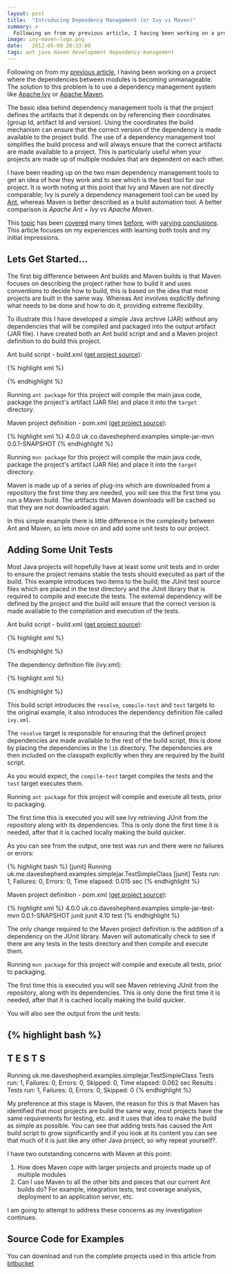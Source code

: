 ```yaml
---
layout: post
title:  "Introducing Dependency Management (or Ivy vs Maven)"
summary: >
  Following on from my previous article, I having been working on a project where the dependencies between modules is becoming unmanageable. The solution to this problem is to use a dependency management system like Apache Ivy or Apache Maven.
image: ivy-maven-logo.png
date:   2012-05-09 20:33:00
tags: ant java maven development dependency-management
---
```

Following on from my [previous article][software-building-hell], I having been working on a project where the dependencies between modules is becoming unmanageable. The solution to this problem is to use a dependency management system like [Apache Ivy][ivy] or [Apache Maven][maven].

The basic idea behind dependency management tools is that the project defines the artifacts that it depends on by referencing their coordinates (group Id, artifact Id and version). Using the coordinates the build mechanism can ensure that the correct version of the dependency is made available to the project build. The use of a dependency management tool simplifies the build process and will always ensure that the correct artifacts are made available to a project. This is particularly useful when your projects are made up of multiple modules that are dependent on each other.

I have been reading up on the two main dependency management tools to get an idea of how they work and to see which is the best tool for our project. It is worth noting at this point that Ivy and Maven are not directly comparable; Ivy is purely a dependency management tool can be used by [Ant][ant], whereas Maven is better described as a build automation tool. A better comparison is *Apache Ant + Ivy* vs *Apache Maven*.

This [topic][m2-comparison] has been [covered][stackoverflow] many times [before][lex-hazlewood], with [varying conclusions][lex-hazlewood-revisited]. This article focuses on my experiences with learning both tools and my initial impressions.

## Lets Get Started...

The first big difference between Ant builds and Maven builds is that Maven focuses on describing the project rather how to build it and uses conventions to decide how to build, this is based on the idea that most projects are built in the same way. Whereas Ant involves explicitly defining what needs to be done and how to do it, providing extreme flexibility.

To illustrate this I have developed a simple Java archive (JAR) without any dependencies that will be compiled and packaged into the output artifact (JAR file). I have created both an Ant build script and and a Maven project definition to do build this project.

Ant build script - build.xml ([get project source][simple-jar-ant]):

{% highlight xml %}
<?xml version="1.0" encoding="UTF-8" ?>
<project name="simple-jar-ant" default="package">
 <target name="compile">
  <mkdir dir="target/classes" />
  <javac srcdir="src" destdir="target/classes" />
 </target>
 <target name="package" depends="compile">
  <mkdir dir="target" />
  <jar destfile="target/simple-jar-ant.jar" basedir="target/classes" />
 </target>
 <target name="clean">
  <delete dir="target" />
 </target>
</project>
{% endhighlight %}

Running `ant package` for this project will compile the main java code, package the project's artifact (JAR file) and place it into the `target` directory.

Maven project definition - pom.xml ([get project source][simple-jar-mvn]):

{% highlight xml %}
<project xmlns="http://maven.apache.org/POM/4.0.0" xmlns:xsi="http://www.w3.org/2001/XMLSchema-instance" xsi:schemaLocation="http://maven.apache.org/POM/4.0.0 http://maven.apache.org/xsd/maven-4.0.0.xsd">
 <modelVersion>4.0.0</modelVersion>
 <groupId>uk.co.daveshepherd.examples</groupId>
 <artifactId>simple-jar-mvn</artifactId>
 <version>0.0.1-SNAPSHOT</version>
</project>
{% endhighlight %}

Running `mvn package` for this project will compile the main java code, package the project's artifact (JAR file) and place it into the `target` directory.

Maven is made up of a series of plug-ins which are downloaded from a repository the first time they are needed, you will see this the first time you run a Maven build. The artifacts that Maven downloads will be cached so that they are not downloaded again.

In this simple example there is little difference in the complexity between Ant and Maven, so lets move on and add some unit tests to our project.

## Adding Some Unit Tests

Most Java projects will hopefully have at least some unit tests and in order to ensure the project remains stable the tests should executed as part of the build. This example introduces two items to the build; the JUnit test source files which are placed in the test directory and the JUnit library that is required to compile and execute the tests. The external dependency will be defined by the project and the build will ensure that the correct version is made available to the compilation and execution of the tests.

Ant build script - build.xml ([get project source][simple-jar-test-ivy]):

{% highlight xml %}
<?xml version="1.0" encoding="UTF-8" ?>
<project name="simple-jar-test-ant" default="package" xmlns:ivy="antlib:org.apache.ivy.ant">
 <target name="resolve">
  <ivy:settings file="ivysettings.xml" />
  <ivy:retrieve />
 </target>
 <target name="compile" depends="resolve">
  <mkdir dir="target/classes" />
  <javac srcdir="src" destdir="target/classes" />
 </target>
 <target name="compile-test" depends="resolve, compile">
 <mkdir dir="target/test-classes" />
 <javac srcdir="test" destdir="target/test-classes">
   <classpath location="target/classes" />
   <classpath path="lib/junit-4.10.jar" />
  </javac>
 </target>
 <target name="test" depends="compile-test" description="Run automated tests for project">
  <mkdir dir="target/test-results" />
  <junit printsummary="yes" haltonfailure="yes">
   <classpath location="target/classes" />
   <classpath location="target/test-classes" />
   <classpath path="lib/junit-4.10.jar" />
   <formatter type="plain" />
   <batchtest fork="yes" todir="target/test-results">
    <fileset dir="test">
     <include name="**/*Test*.java" />
    </fileset>
   </batchtest>
  </junit>
 </target>
 <target name="package" depends="test">
  <mkdir dir="target" />
  <jar destfile="target/simple-jar-test-ant.jar" basedir="target/classes" />
 </target>
 <target name="clean">
  <delete dir="lib" />
  <delete dir="target" />
  </target>
</project>
{% endhighlight %}

The dependency definition file (ivy.xml):

{% highlight xml %}
<?xml version="1.0" encoding="UTF-8"?>
<ivy-module version="2.0" xmlns:m="http://ant.apache.org/ivy/maven">
 <info organisation="uk.me.daveshepherd.examples" module="simple-jar-test-ivy" />
 <dependencies>
  <dependency org="junit" name="junit" rev="4.10" />
 </dependencies>
</ivy-module>
{% endhighlight %}

This build script introduces the `resolve`, `compile-test` and `test` targets to the original example, it also introduces the dependency definition file called `ivy.xml`.

The `resolve` target is responsible for ensuring that the defined project dependencies are made available to the rest of the build script, this is done by placing the dependencies in the `lib` directory. The dependencies are then included on the classpath explicitly when they are required by the build script.

As you would expect, the `compile-test` target compiles the tests and the `test` target executes them.

Running `ant package` for this project will compile and execute all tests, prior to packaging.

The first time this is executed you will see Ivy retrieving JUnit from the repository along with its dependencies. This is only done the first time it is needed, after that it is cached locally making the build quicker.

As you can see from the output, one test was run and there were no failures or errors:

{% highlight bash %}
[junit] Running uk.me.daveshepherd.examples.simplejar.TestSimpleClass
[junit] Tests run: 1, Failures: 0, Errors: 0, Time elapsed: 0.015 sec
{% endhighlight %}

Maven project definition - pom.xml ([get project source][simple-jar-test-mvn]):

{% highlight xml %}
<project xmlns="http://maven.apache.org/POM/4.0.0" xmlns:xsi="http://www.w3.org/2001/XMLSchema-instance" xsi:schemaLocation="http://maven.apache.org/POM/4.0.0 http://maven.apache.org/xsd/maven-4.0.0.xsd">
 <modelVersion>4.0.0</modelVersion>
 <groupId>uk.co.daveshepherd.examples</groupId>
 <artifactId>simple-jar-test-mvn</artifactId>
 <version>0.0.1-SNAPSHOT</version>
 <dependencies>
  <dependency>
   <groupId>junit</groupId>
   <artifactId>junit</artifactId>
   <version>4.10</version>
   <scope>test</scope>
  </dependency>
 </dependencies>
</project>
{% endhighlight %}

The only change required to the Maven project definition is the addition of a dependency on the JUnit library. Maven will automatically check to see if there are any tests in the tests directory and then compile and execute them.

Running `mvn package` for this project will compile and execute all tests, prior to packaging.

The first time this is executed you will see Maven retrieving JUnit from the repository, along with its dependencies. This is only done the first time it is needed, after that it is cached locally making the build quicker.

You will also see the output from the unit tests:

{% highlight bash %}
-------------------------------------------------------
T E S T S
-------------------------------------------------------
Running uk.me.daveshepherd.examples.simplejar.TestSimpleClass
Tests run: 1, Failures: 0, Errors: 0, Skipped: 0, Time elapsed: 0.062 sec
Results :
Tests run: 1, Failures: 0, Errors: 0, Skipped: 0
{% endhighlight %}

My preference at this stage is Maven, the reason for this is that Maven has identified that most projects are build the same way, most projects have the same requirements for testing, etc. and it uses that idea to make the build as simple as possible. You can see that adding tests has caused the Ant build script to grow significantly and if you look at its content you can see that much of it is just like any other Java project, so why repeat yourself?.

I have two outstanding concerns with Maven at this point:

1. How does Maven cope with larger projects and projects made up of multiple modules
2. Can I use Maven to all the other bits and pieces that our current Ant builds do? For example, integration tests, test coverage analysis, deployment to an application server, etc.

I am going to attempt to address these concerns as my investigation continues.

## Source Code for Examples

You can download and run the complete projects used in this article from [bitbucket][bitbucket]

[software-building-hell]:   http://daveshepherd.co.uk/2012-04-software-building-hell
[ivy]:                      http://ant.apache.org/ivy/
[maven]:                    http://maven.apache.org/
[ant]:                      http://ant.apache.org/
[m2-comparison]:            http://ant.apache.org/ivy/m2comparison.html
[stackoverflow]:            http://stackoverflow.com/questions/318804/maven-or-ivy-for-managing-dependencies-from-ant
[lex-hazlewood]:            http://leshazlewood.com/2008/03/18/maven-2-vs-antivy-our-selection-process/
[lex-hazlewood-revisited]:  http://leshazlewood.com/2010/01/13/maven-2-vs-antivy-revisited/
[simple-jar-ant]:           https://bitbucket.org/daveshepherd/examples/src/80282593a97a/simple-jar-ant/
[simple-jar-mvn]:           https://bitbucket.org/daveshepherd/examples/src/80282593a97a/simple-jar-mvn/
[simple-jar-test-ivy]:      https://bitbucket.org/daveshepherd/examples/src/80282593a97a/simple-jar-test-ivy/
[simple-jar-test-mvn]:      https://bitbucket.org/daveshepherd/examples/src/80282593a97a/simple-jar-test-mvn/
[bitbucket]:                https://bitbucket.org/daveshepherd/examples/src